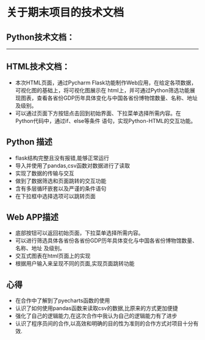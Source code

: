 # 关于期末项目的技术文档

## Python技术文档：

---

## HTML技术文档：

+ 本次HTML页面，通过Pycharm Flask功能制作Web应用，在给定各项数据，可视化图的基础上，将可视化图展示在
html上，并可通过Python筛选功能展现图表，查看各省份GDP历年具体变化与中国各省份博物馆数量、名称、地址
及级别。
+ 可以通过页面下方按钮点击回到初始界面、下拉菜单选择所需内容。在Python代码中，通过if、else等条件
语句，实现Python-HTML的交互功能。

## Python 描述

+ flask结构完整且没有报错,能够正常运行
+ 导入并使用了pandas,csv函数对数据进行了读取
+ 实现了数据的传输与交互
+ 做到了数据筛选和页面跳转的交互功能
+ 含有多层循环嵌套以及严谨的条件语句
+ 在下拉框中选择选项可以跳转页面

## Web APP描述
+ 底部按钮可以返回初始页面，下拉菜单选择所需内容。
+ 可以进行筛选具体各省份各省份GDP历年具体变化与中国各省份博物馆数量、名称、地址 及级别。
+ 交互式图表在html页面上的实现
+ 根据用户输入来呈现不同的页面,实现页面跳转功能

## 心得

+ 在合作中了解到了pyecharts函数的使用
+ 认识了如何使用pandas函数来读取csv的数据,比原来的方式更加便捷
+ 强化了自己的逻辑能力,在这次合作中我认为自己的逻辑能力有了进步
+ 认识了程序员间的合作,以高效和明确的目的性为准则的合作方式对项目十分有效.
